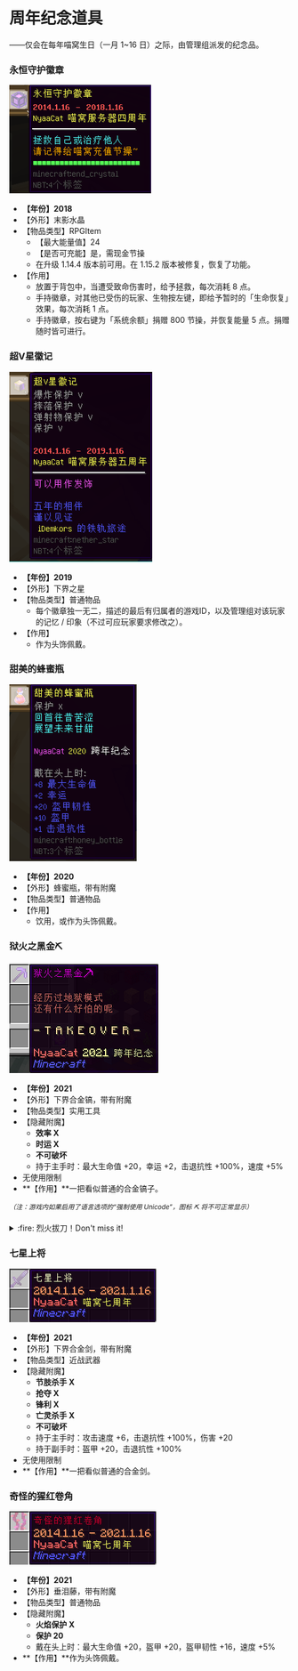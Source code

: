 # 周年纪念道具

——仅会在每年喵窝生日（一月 1~16 日）之际，由管理组派发的纪念品。

### 永恒守护徽章
![4th](../../assets/images/items/anniversary-gifts/4th.png)
- **【年份】2018**
- 【外形】末影水晶
- 【物品类型】RPGItem
  + 【最大能量值】24
  + 【是否可充能】是，需现金节操
  + 在升级 1.14.4 版本前可用。在 1.15.2 版本被修复，恢复了功能。
- 【作用】
  + 放置于背包中，当遭受致命伤害时，给予拯救，每次消耗 8 点。
  + 手持徽章，对其他已受伤的玩家、生物按左键，即给予暂时的「生命恢复」效果，每次消耗 1 点。
  + 手持徽章，按右键为「系统余额」捐赠 <span class="nw-explain" title="2020 年 3 月 30 日前仅需 100 节操">800 节操</span>，并恢复能量 5 点。捐赠随时皆可进行。


### 超V星徽记
![5th](../../assets/images/items/anniversary-gifts/5th.png)
- **【年份】2019**
- 【外形】下界之星
- 【物品类型】普通物品
  + 每个徽章独一无二，描述的最后有归属者的游戏ID，以及管理组对该玩家的记忆 / 印象（不过可应玩家要求修改之）。
- 【作用】
  + 作为头饰佩戴。

### 甜美的蜂蜜瓶
![6th](../../assets/images/items/anniversary-gifts/6th.png)
- **【年份】2020**
- 【外形】蜂蜜瓶，带有附魔
- 【物品类型】普通物品
- 【作用】
  + 饮用，或作为头饰佩戴。

### 狱火之黑金⛏
![7th](../../assets/images/items/anniversary-gifts/7th-狱火之黑金镐.png)
- **【年份】2021**
- 【外形】下界合金镐，带有附魔
- 【物品类型】实用工具
- 【隐藏附魔】
  + **效率 X**
  + **时运 X**
  + **不可破坏**
  + 持于主手时：最大生命值 +20，幸运 +2，击退抗性 +100%，速度 +5%
- 无使用限制
- **【作用】**一把看似普通的合金镐子。

<sup>*（注：游戏内如果启用了语言选项的“强制使用 Unicode”，图标 ⛏ 将不可正常显示）*</sup>

<details>
<summary>:fire: <span class="nw-important">烈火拔刀！Don't miss it!</span></summary>

<span class="nw-spoiler">ドメタリックアーマー！（超金属的装甲！）</span> —— 生命+20、不可击退  
<span class="nw-spoiler">ドハデニックブースター！（超华丽的推进器！）</span> —— 效率X、速度+5%  
<span class="nw-spoiler">ドハクリョックライダー！（超有魅力的骑士！）</span> —— 幸运+2、时运X  
<span class="nw-spoiler">ドラゴニックナイト！（龙骑士！）</span>

<span class="nw-spoiler">すなわち、ド強い！（总之就是，超级强大！）</span> —— 不可破坏

</details>

### 七星上将

![7th](../../assets/images/items/anniversary-gifts/7th-七星上将2.png)
- **【年份】2021**
- 【外形】下界合金剑，带有附魔
- 【物品类型】近战武器
- 【隐藏附魔】
  + **节肢杀手 X**
  + **抢夺 X**
  + **锋利 X**
  + **亡灵杀手 X**
  + **不可破坏**
  + 持于主手时：攻击速度 +6，击退抗性 +100%，伤害 +20
  + 持于副手时：盔甲 +20，击退抗性 +100%
- 无使用限制
- **【作用】**一把看似普通的合金剑。

### 奇怪的猩红卷角

![7th](../../assets/images/items/anniversary-gifts/7th-奇怪的猩红卷角2.png)
- **【年份】2021**
- 【外形】垂泪藤，带有附魔
- 【物品类型】普通物品
- 【隐藏附魔】
  + **火焰保护 X**
  + **保护 20**
  + 戴在头上时：最大生命值 +20，盔甲 +20，盔甲韧性 +16，速度 +5%
- **【作用】**作为头饰佩戴。